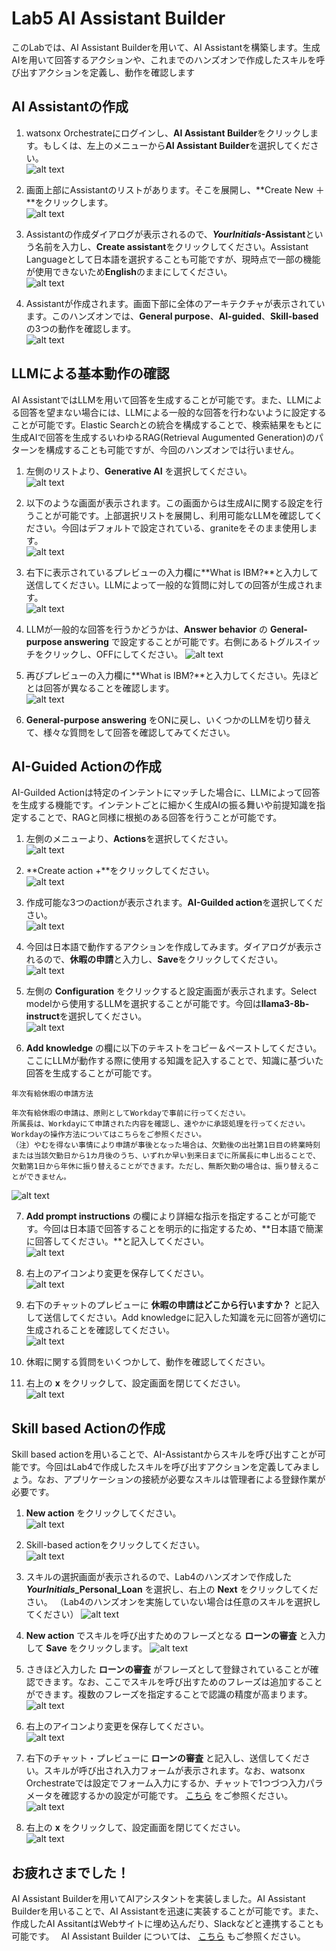 # Lab5 AI Assistant Builder

このLabでは、AI Assistant Builderを用いて、AI Assistantを構築します。生成AIを用いて回答するアクションや、これまでのハンズオンで作成したスキルを呼び出すアクションを定義し、動作を確認します

## AI Assistantの作成

 1. watsonx Orchestrateにログインし、**AI Assistant Builder**をクリックします。もしくは、左上のメニューから**AI Assistant Builder**を選択してください。  
 ![alt text](lab5_images/image-0.png)
 
 2. 画面上部にAssistantのリストがあります。そこを展開し、**Create New ＋**をクリックします。  
 ![alt text](lab5_images/image-1.png)
 
 6. Assistantの作成ダイアログが表示されるので、***YourInitials*-Assistant**という名前を入力し、**Create assistant**をクリックしてください。Assistant Languageとして日本語を選択することも可能ですが、現時点で一部の機能が使用できないため**English**のままにしてください。  
 ![alt text](lab5_images/image-2.png)

 7. Assistantが作成されます。画面下部に全体のアーキテクチャが表示されています。このハンズオンでは、**General purpose**、**AI-guided**、**Skill-based**の3つの動作を確認します。      
 ![alt text](lab5_images/image-3.png)

## LLMによる基本動作の確認
AI AssistantではLLMを用いて回答を生成することが可能です。また、LLMによる回答を望まない場合には、LLMによる一般的な回答を行わないように設定することが可能です。Elastic Searchとの統合を構成することで、検索結果をもとに生成AIで回答を生成するいわゆるRAG(Retrieval Augumented Generation)のパターンを構成することも可能ですが、今回のハンズオンでは行いません。

 1. 左側のリストより、**Generative AI** を選択してください。  
 ![alt text](lab5_images/image-4.png)
 
 2. 以下のような画面が表示されます。この画面からは生成AIに関する設定を行うことが可能です。上部選択リストを展開し、利用可能なLLMを確認してください。今回はデフォルトで設定されている、graniteをそのまま使用します。  
 ![alt text](lab5_images/image-5.png)
 
 3. 右下に表示されているプレビューの入力欄に**What is IBM?**と入力して送信してください。LLMによって一般的な質問に対しての回答が生成されます。　　  
 ![alt text](lab5_images/image-6.png)
 
 4. LLMが一般的な回答を行うかどうかは、**Answer behavior** の **General-purpose answering** で設定することが可能です。右側にあるトグルスイッチをクリックし、OFFにしてください。
 ![alt text](lab5_images/image-7.png)
 
 5. 再びプレビューの入力欄に**What is IBM?**と入力してください。先ほどとは回答が異なることを確認します。  
 ![alt text](lab5_images/image-8.png)
 
 6. **General-purpose answering** をONに戻し、いくつかのLLMを切り替えて、様々な質問をして回答を確認してみてください。  


## AI-Guided Actionの作成
AI-Guilded Actionは特定のインテントにマッチした場合に、LLMによって回答を生成する機能です。インテントごとに細かく生成AIの振る舞いや前提知識を指定することで、RAGと同様に根拠のある回答を行うことが可能です。

 1. 左側のメニューより、**Actions**を選択してください。    
 ![alt text](lab5_images/image-10.png)
 
 2. **Create action +**をクリックしてください。    
 ![alt text](lab5_images/image-11.png)
 
 3. 作成可能な3つのactionが表示されます。**AI-Guilded action**を選択してください。  
 ![alt text](lab5_images/image-12.png)
 
 4. 今回は日本語で動作するアクションを作成してみます。ダイアログが表示されるので、**休暇の申請**と入力し、**Save**をクリックしてください。   
 ![alt text](lab5_images/image-13.png)
 
 5. 左側の **Configuration** をクリックすると設定画面が表示されます。Select modelから使用するLLMを選択することが可能です。今回は**llama3-8b-instruct**を選択してください。  
 ![alt text](lab5_images/image-14.png)
 
 6. **Add knowledge** の欄に以下のテキストをコピー＆ペーストしてください。ここにLLMが動作する際に使用する知識を記入することで、知識に基づいた回答を生成することが可能です。  
 ```
 年次有給休暇の申請方法
 
 年次有給休暇の申請は、原則としてWorkdayで事前に行ってください。
 所属長は、Workdayにて申請された内容を確認し、速やかに承認処理を行ってください。Workdayの操作方法についてはこちらをご参照ください。
 （注）やむを得ない事情により申請が事後となった場合は、欠勤後の出社第1日目の終業時刻または当該欠勤日から1カ月後のうち、いずれか早い到来日までに所属長に申し出ることで、欠勤第1日から年休に振り替えることができます。ただし、無断欠勤の場合は、振り替えることができません。
 ```
 ![alt text](lab5_images/image-15.png)
 
 7. **Add prompt instructions** の欄により詳細な指示を指定することが可能です。今回は日本語で回答することを明示的に指定するため、**日本語で簡潔に回答してください。**と記入してください。  
 ![alt text](lab5_images/image-16.png)
 
 8. 右上のアイコンより変更を保存してください。  
 ![alt text](lab5_images/image-17.png)
 
 8. 右下のチャットのプレビューに **休暇の申請はどこから行いますか？** と記入して送信してください。Add knowledgeに記入した知識を元に回答が適切に生成されることを確認してください。  
 ![alt text](lab5_images/image-18.png)
 
 9. 休暇に関する質問をいくつかして、動作を確認してください。
 
 10. 右上の **x** をクリックして、設定画面を閉じてください。  
 ![alt text](lab5_images/image-19.png)


## Skill based Actionの作成
Skill based actionを用いることで、AI-Assistantからスキルを呼び出すことが可能です。今回はLab4で作成したスキルを呼び出すアクションを定義してみましょう。なお、アプリケーションの接続が必要なスキルは管理者による登録作業が必要です。  

 1. **New action** をクリックしてください。  
 ![alt text](lab5_images/image-20.png)
 
 2. Skill-based actionをクリックしてください。  
 ![alt text](lab5_images/image-21.png)
 
 3. スキルの選択画面が表示されるので、Lab4のハンズオンで作成した ***YourInitials*_Personal_Loan** を選択し、右上の **Next** をクリックしてください。 （Lab4のハンズオンを実施していない場合は任意のスキルを選択してください） 
 ![alt text](lab5_images/image-22.png)
 
 4. **New action** でスキルを呼び出すためのフレーズとなる **ローンの審査** と入力して **Save** をクリックします。
 ![alt text](lab5_images/image-23.png)
 
 5. さきほど入力した **ローンの審査** がフレーズとして登録されていることが確認できます。なお、ここでスキルを呼び出すためのフレーズは追加することができます。複数のフレーズを指定することで認識の精度が高まります。
 ![alt text](lab5_images/image-24.png)
 
 6. 右上のアイコンより変更を保存してください。  
 ![alt text](lab5_images/image-17.png)
 
 7. 右下のチャット・プレビューに **ローンの審査** と記入し、送信してください。スキルが呼び出され入力フォームが表示されます。なお、watsonx Orchestrateでは設定でフォーム入力にするか、チャットで1つづつ入力パラメータを確認するかの設定が可能です。
 <a href="https://www.ibm.com/docs/ja/watsonx/watson-orchestrate/current?topic=actions-defining-how-interact-skill-in-conversation#configuring-multi-turn-conversations" target="_blank" rel="noopener noreferrer">こちら</a>
 をご参照ください。
 ![alt text](lab5_images/image-25.png)
 
 6. 右上の **x** をクリックして、設定画面を閉じてください。  
 ![alt text](lab5_images/image-19.png)

## お疲れさまでした！
AI Assistant Builderを用いてAIアシスタントを実装しました。AI Assistant Builderを用いることで、AI Assistantを迅速に実装することが可能です。また、作成したAI AssitantはWebサイトに埋め込んだり、Slackなどと連携することも可能です。　
AI Assistant Builder については、
<a href="https://www.ibm.com/docs/ja/watsonx/watson-orchestrate/current?topic=building-ai-assistants" target="_blank" rel="noopener noreferrer">こちら</a>
もご参照ください。
